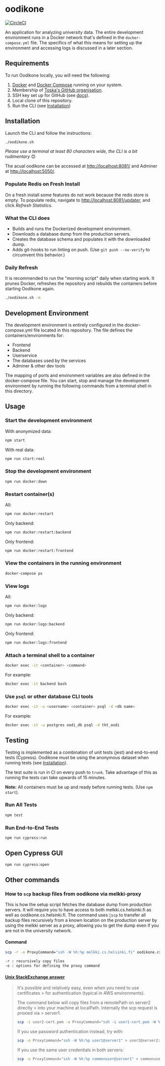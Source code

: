 # oodikone

[![CircleCI](https://circleci.com/gh/UniversityOfHelsinkiCS/oodikone/tree/master.svg?style=svg)](https://circleci.com/gh/UniversityOfHelsinkiCS/oodikone/tree/master)

An application for analyzing university data. The entire development environment runs in a Docker network that's defined in the `docker-compose.yml` file. The specifics of what this means for setting up the environment and accessing logs is discussed in a later section.

## Requirements

To run Oodikone locally, you will need the following:

1. [Docker](https://docs.docker.com/install/) and [Docker Compose](https://docs.docker.com/compose/install/) running on your system.
2. Membership of [Toska's GitHub organisation](https://github.com/UniversityOfHelsinkiCS).
3. SSH key set up for GitHub (see [docs](https://docs.github.com/en/github/authenticating-to-github/connecting-to-github-with-ssh)).
4. Local clone of this repository.
5. Run the CLI (see [Installation](#Installation))

## Installation

Launch the CLI and follow the instructions:

```bash
./oodikone.sh
```

*Please use a terminal at least 80 characters wide, the CLI is a bit rudimentary* 😊

The acual oodikone can be accessed at [http://localhost:8081/](http://localhost:8081/) and Adminer at [http://localhost:5050/](http://localhost:5050/?pgsql=db&username=postgres).

### Populate Redis on Fresh Install

On a fresh install some features do not work because the redis store is empty. To populate redis, navigate to [http://localhost:8081/updater](http://localhost:8081/updater), and click *Refresh Statistics*.

### What the CLI does

- Builds and runs the Dockerized development environment.
- Downloads a database dump from the production servers.
- Creates the database schema and populates it with the downloaded dump.
- Adds git-hooks to run linting on push. (Use `git push --no-verify` to circumvent this behavior.)

### Daily Refresh

It is recommended to run the "morning script" daily when starting work. It prunes Docker, refreshes the repository and rebuilds the containers before starting Oodikone again.

```bash
./oodikone.sh -m
```

## Development Environment

The development environment is entirely configured in the docker-compose.yml file located in this repository. The file defines the containers/environments for:

- Frontend
- Backend
- Userservice
- The databases used by the services
- Adminer & other dev tools

The mapping of ports and environment variables are also defined in the docker-compose file. You can start, stop and manage the development environment by running the following commands from a terminal shell in this directory.

## Usage

### Start the development environment

With anonymized data:

```bash
npm start
```

With real data:

```bash
npm run start:real
```

### Stop the development environment

```bash
npm run docker:down
```

### Restart container(s)

All:

```bash
npm run docker:restart
```

Only backend:

```bash
npm run docker:restart:backend
```

Only frontend:

```bash
npm run docker:restart:frontend
```

### View the containers in the running environment

```bash
docker-compose ps
```

### View logs

All:

```bash
npm run docker:logs
```

Only backend:

```bash
npm run docker:logs:backend
```

Only frontend:

```bash
npm run docker:logs:frontend
```

### Attach a terminal shell to a container

```bash
docker exec -it <container> <command>
```

For example:

```bash
docker exec -it backend bash
```

### Use `psql` or other database CLI tools

```bash
docker exec -it -u <username> <container> psql -d <db name>
```

For example:

```bash
docker exec -it -u postgres oodi_db psql -d tkt_oodi
```

## Testing

Testing is implemented as a combination of unit tests (jest) and end-to-end tests (Cypress). Oodikone must be using the anonymous dataset when running tests (see [Installation](#Installation)).

The test suite is run in CI on every push to `trunk`. Take advantage of this as running the tests can take upwards of 15 minutes.

**Note:** All containers must be up and ready before running tests. (Use `npm start`).

### Run All Tests

```bash
npm test
```

### Run End-to-End Tests

```bash
npm run cypress:run
```

## Open Cypress GUI

```bash
npm run cypress:open
```

## Other commands

### How to `scp` backup files from oodikone via melkki-proxy

This is how the setup script fetches the database dump from production servers. It will require you to have access to both melkki.cs.helsinki.fi as well as oodikone.cs.helsinki.fi. The command uses `scp` to transfer all backup files recursively from a known location on the production server by using the melkki server as a proxy, allowing you to get the dump even if you are not in the university network.

#### Command

```bash
scp -r -o ProxyCommand="ssh -W %h:%p melkki.cs.helsinki.fi" oodikone.cs.helsinki.fi:/home/tkt_oodi/backups/* ./backups/

-r : recursively copy files
-o : options for defining the proxy command
```

#### [Unix StackExchange answer](https://unix.stackexchange.com/questions/355640/how-to-scp-via-an-intermediate-machine)

> It's possible and relatively easy, even when you need to use certificates > for authentication (typical in AWS environments).
>
> The command below will copy files from a remotePath on server2 directly > into your machine at localPath. Internally the scp request is proxied via > server1.
>
> ```bash
> scp -i user2-cert.pem -o ProxyCommand="ssh -i user1-cert.pem -W %h:%p > user1@server1" user2@server2:/<remotePath> <localpath>
> ```
>
> If you use password authentication instead, try with:
>
> ```bash
> scp -o ProxyCommand="ssh -W %h:%p user1@server1" > user2@server2:/<remotePath> <localpath>
> ```
>
> If you use the same user credentials in both servers:
>
> ```bash
> scp -o ProxyCommand="ssh -W %h:%p commonuser@server1" > commonuser@server2:/<remotePath> <localpath>
> ```
